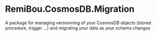 # RemiBou.CosmosDB.Migration
A package for managing versionning of your CosmosDB objects (stored procedure, trigger ...) and migrating your data as your schema changes
